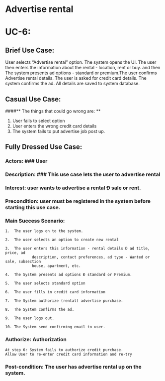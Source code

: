 # Advertise rental 
# UC-6:


## Brief Use Case: 
User selects “Advertise rental” option. The system opens the UI. The user then enters the 
information about the rental - location, rent or buy. and then The system presents ad 
options - standard or premium.The user confirms Advertise rental details. The user is 
asked for credit card details. The system confirms the ad. All details are saved to system
database. 



## Casual Use Case: 

####** The things that could go wrong are: **
1. User fails to select option
2. User enters the wrong credit card details
3. The system fails to put advertise job post up.



## Fully Dressed Use Case: 

### Actors: ### User

### Description: ### This use case lets the user to advertise rental 

### Interest: user wants to advertise a rental Ð sale or rent.

### Precondition: user must be registered in the system before starting this use case.

### Main Success Scenario:
	1.	The user logs on to the system.

	2.	The user selects an option to create new rental

	3.	The user enters this information - rental details Ð ad title, price, ad 
                description, contact preferences, ad type - Wanted or sale, subsection
                house, apartment, etc. 

	4.	The System presents ad options Ð standard or Premium.

	5.	The user selects standard option 

	6.	The user fills in credit card information

	7.	The System authorize (rental) advertise purchase.

	8.	The System confirms the ad.

	9.	The user logs out.

	10.	The System send confirming email to user.

### Authorize: Authorization
	At step 6: System fails to authorize credit purchase.
	Allow User to re-enter credit card information and re-try

### Post-condition: The user has advertise rental up on the system.
